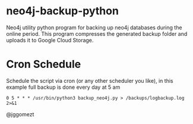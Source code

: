 # neo4j-backup-python

Neo4j utility python program for backing up neo4j databases during the online period. This program compresses the generated backup folder and uploads it to Google Cloud Storage.


# Cron Schedule

Schedule the script via cron (or any other scheduler you like), in this example full backup is done every day at 5 am

    0 5 * * * /usr/bin/python3 backup_neo4j.py > /backups/logbackup.log 2>&1


@jggomezt
